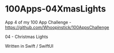 # 100Apps-04XmasLights

App 4 of my 100 App Challenge - https://github.com/Whoopinstick/100AppsChallenge

04 - Christmas Lights

Written in Swift / SwiftUI
